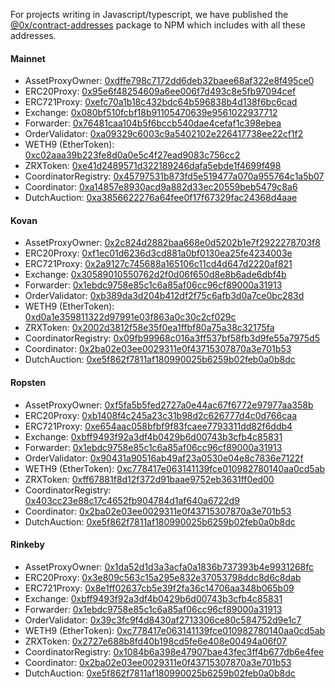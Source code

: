 For projects writing in Javascript/typescript, we have published the [@0x/contract-addresses](https://www.npmjs.com/package/@0x/contract-addresses) package to NPM which includes with all these addresses.

#### Mainnet

-   AssetProxyOwner: [0xdffe798c7172dd6deb32baee68af322e8f495ce0](https://etherscan.io/address/0xdffe798c7172dd6deb32baee68af322e8f495ce0)
-   ERC20Proxy: [0x95e6f48254609a6ee006f7d493c8e5fb97094cef](https://etherscan.io/address/0x95e6f48254609a6ee006f7d493c8e5fb97094cef)
-   ERC721Proxy: [0xefc70a1b18c432bdc64b596838b4d138f6bc6cad](https://etherscan.io/address/0xefc70a1b18c432bdc64b596838b4d138f6bc6cad)
-   Exchange: [0x080bf510fcbf18b91105470639e9561022937712](https://etherscan.io/address/0x080bf510fcbf18b91105470639e9561022937712)
-   Forwarder: [0x76481caa104b5f6bccb540dae4cefaf1c398ebea](https://etherscan.io/address/0x76481caa104b5f6bccb540dae4cefaf1c398ebea)
-   OrderValidator: [0xa09329c6003c9a5402102e226417738ee22cf1f2](https://etherscan.io/address/0xa09329c6003c9a5402102e226417738ee22cf1f2)
-   WETH9 (EtherToken): [0xc02aaa39b223fe8d0a0e5c4f27ead9083c756cc2](https://etherscan.io/address/0xc02aaa39b223fe8d0a0e5c4f27ead9083c756cc2)
-   ZRXToken: [0xe41d2489571d322189246dafa5ebde1f4699f498](https://etherscan.io/address/0xE41d2489571d322189246DaFA5ebDe1F4699F498)
-   CoordinatorRegistry: [0x45797531b873fd5e519477a070a955764c1a5b07](https://etherscan.io/address/0x45797531b873fd5e519477a070a955764c1a5b07)
-   Coordinator: [0xa14857e8930acd9a882d33ec20559beb5479c8a6](https://etherscan.io/address/0xa14857e8930acd9a882d33ec20559beb5479c8a6)
-   DutchAuction: [0xa3856622276a64fee0f17f67329fac24368d4aae](https://etherscan.io/address/0xa3856622276a64fee0f17f67329fac24368d4aae)

#### Kovan

-   AssetProxyOwner: [0x2c824d2882baa668e0d5202b1e7f2922278703f8](https://kovan.etherscan.io/address/0x2c824d2882baa668e0d5202b1e7f2922278703f8)
-   ERC20Proxy: [0xf1ec01d6236d3cd881a0bf0130ea25fe4234003e](https://kovan.etherscan.io/address/0xf1ec01d6236d3cd881a0bf0130ea25fe4234003e)
-   ERC721Proxy: [0x2a9127c745688a165106c11cd4d647d2220af821](https://kovan.etherscan.io/address/0x2a9127c745688a165106c11cd4d647d2220af821)
-   Exchange: [0x30589010550762d2f0d06f650d8e8b6ade6dbf4b](https://kovan.etherscan.io/address/0x30589010550762d2f0d06f650d8e8b6ade6dbf4b)
-   Forwarder: [0x1ebdc9758e85c1c6a85af06cc96cf89000a31913](https://kovan.etherscan.io/address/0x1ebdc9758e85c1c6a85af06cc96cf89000a31913)
-   OrderValidator: [0xb389da3d204b412df2f75c6afb3d0a7ce0bc283d](https://kovan.etherscan.io/address/0xb389da3d204b412df2f75c6afb3d0a7ce0bc283d)
-   WETH9 (EtherToken): [0xd0a1e359811322d97991e03f863a0c30c2cf029c](https://kovan.etherscan.io/address/0xd0a1e359811322d97991e03f863a0c30c2cf029c)
-   ZRXToken: [0x2002d3812f58e35f0ea1ffbf80a75a38c32175fa](https://kovan.etherscan.io/address/0x2002d3812f58e35f0ea1ffbf80a75a38c32175fa)
-   CoordinatorRegistry: [0x09fb99968c016a3ff537bf58fb3d9fe55a7975d5](https://kovan.etherscan.io/address/0x09fb99968c016a3ff537bf58fb3d9fe55a7975d5)
-   Coordinator: [0x2ba02e03ee0029311e0f43715307870a3e701b53](https://kovan.etherscan.io/address/0x2ba02e03ee0029311e0f43715307870a3e701b53)
-   DutchAuction: [0xe5f862f7811af180990025b6259b02feb0a0b8dc](https://etherscan.io/address/0xe5f862f7811af180990025b6259b02feb0a0b8dc)

#### Ropsten

-   AssetProxyOwner: [0xf5fa5b5fed2727a0e44ac67f6772e97977aa358b](https://ropsten.etherscan.io/address/0xf5fa5b5fed2727a0e44ac67f6772e97977aa358b)
-   ERC20Proxy: [0xb1408f4c245a23c31b98d2c626777d4c0d766caa](https://ropsten.etherscan.io/address/0xb1408f4c245a23c31b98d2c626777d4c0d766caa)
-   ERC721Proxy: [0xe654aac058bfbf9f83fcaee7793311dd82f6ddb4](https://ropsten.etherscan.io/address/0xe654aac058bfbf9f83fcaee7793311dd82f6ddb4)
-   Exchange: [0xbff9493f92a3df4b0429b6d00743b3cfb4c85831](https://ropsten.etherscan.io/address/0xbff9493f92a3df4b0429b6d00743b3cfb4c85831)
-   Forwarder: [0x1ebdc9758e85c1c6a85af06cc96cf89000a31913](https://ropsten.etherscan.io/address/0x1ebdc9758e85c1c6a85af06cc96cf89000a31913)
-   OrderValidator: [0x90431a90516ab49af23a0530e04e8c7836e7122f](https://ropsten.etherscan.io/address/0x90431a90516ab49af23a0530e04e8c7836e7122f)
-   WETH9 (EtherToken): [0xc778417e063141139fce010982780140aa0cd5ab](https://ropsten.etherscan.io/address/0xc778417e063141139fce010982780140aa0cd5ab)
-   ZRXToken: [0xff67881f8d12f372d91baae9752eb3631ff0ed00](https://ropsten.etherscan.io/address/0xff67881f8d12f372d91baae9752eb3631ff0ed00)
-   CoordinatorRegistry: [0x403cc23e88c17c4652fb904784d1af640a6722d9](https://ropsten.etherscan.io/address/0x403cc23e88c17c4652fb904784d1af640a6722d9)
-   Coordinator: [0x2ba02e03ee0029311e0f43715307870a3e701b53](https://ropsten.etherscan.io/address/0x2ba02e03ee0029311e0f43715307870a3e701b53)
-   DutchAuction: [0xe5f862f7811af180990025b6259b02feb0a0b8dc](https://etherscan.io/address/0xe5f862f7811af180990025b6259b02feb0a0b8dc)

#### Rinkeby

-   AssetProxyOwner: [0x1da52d1d3a3acfa0a1836b737393b4e9931268fc](https://rinkeby.etherscan.io/address/0x1da52d1d3a3acfa0a1836b737393b4e9931268fc)
-   ERC20Proxy: [0x3e809c563c15a295e832e37053798ddc8d6c8dab](https://rinkeby.etherscan.io/address/0x3e809c563c15a295e832e37053798ddc8d6c8dab)
-   ERC721Proxy: [0x8e1ff02637cb5e39f2fa36c14706aa348b065b09](https://rinkeby.etherscan.io/address/0x8e1ff02637cb5e39f2fa36c14706aa348b065b09)
-   Exchange: [0xbff9493f92a3df4b0429b6d00743b3cfb4c85831](https://rinkeby.etherscan.io/address/0xbff9493f92a3df4b0429b6d00743b3cfb4c85831)
-   Forwarder: [0x1ebdc9758e85c1c6a85af06cc96cf89000a31913](https://rinkeby.etherscan.io/address/0x1ebdc9758e85c1c6a85af06cc96cf89000a31913)
-   OrderValidator: [0x39c3fc9f4d8430af2713306ce80c584752d9e1c7](https://rinkeby.etherscan.io/address/0x39c3fc9f4d8430af2713306ce80c584752d9e1c7)
-   WETH9 (EtherToken): [0xc778417e063141139fce010982780140aa0cd5ab](https://rinkeby.etherscan.io/address/0xc778417e063141139fce010982780140aa0cd5ab)
-   ZRXToken: [0x2727e688b8fd40b198cd5fe6e408e00494a06f07](https://rinkeby.etherscan.io/address/0x2727e688b8fd40b198cd5fe6e408e00494a06f07)
-   CoordinatorRegistry: [0x1084b6a398e47907bae43fec3ff4b677db6e4fee](https://rinkeby.etherscan.io/address/0x1084b6a398e47907bae43fec3ff4b677db6e4fee)
-   Coordinator: [0x2ba02e03ee0029311e0f43715307870a3e701b53](https://rinkeby.etherscan.io/address/0x2ba02e03ee0029311e0f43715307870a3e701b53)
-   DutchAuction: [0xe5f862f7811af180990025b6259b02feb0a0b8dc](https://etherscan.io/address/0xe5f862f7811af180990025b6259b02feb0a0b8dc)
